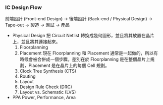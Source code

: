 ### IC Design Flow

前端設計 (Front-end Design) → 後端設計 (Back-end / Physical Design) → Tape-out → 製造 → 測試 → 產品

- Physical Design
  把 Circuit Netlist 轉換成幾何圖形，並且將其放置在晶片上，並且將其連接起來。
  1. Floorplanning
  2. Placement
     現在 Floorplanning 和 Placement 通常是一起做的，所以有時候會被合併成一個步驟。差別在於 Floorplanning 是在整個晶片上規劃，Placement 是在晶片上的每個 Cell 規劃。
  3. Clock Tree Synthesis (CTS)
  4. Routing
  5. Layout
  6. Design Rule Check (DRC)
  7. Layout vs. Schematic (LVS)
- PPA
  Power, Performance, Area
